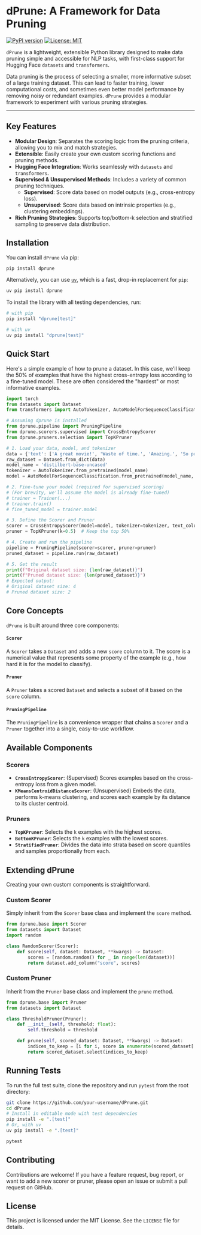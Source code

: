 # dPrune: A Framework for Data Pruning 

[![PyPI version](https://badge.fury.io/py/dprune.svg)](https://badge.fury.io/py/dprune)
[![License: MIT](https://img.shields.io/badge/License-MIT-yellow.svg)](https://opensource.org/licenses/MIT)

`dPrune` is a lightweight, extensible Python library designed to make data pruning simple and accessible for NLP tasks, with first-class support for Hugging Face `datasets` and `transformers`.

Data pruning is the process of selecting a smaller, more informative subset of a large training dataset. This can lead to faster training, lower computational costs, and sometimes even better model performance by removing noisy or redundant examples. `dPrune` provides a modular framework to experiment with various pruning strategies.

---

## Key Features

- **Modular Design**: Separates the scoring logic from the pruning criteria, allowing you to mix and match strategies.
- **Extensible**: Easily create your own custom scoring functions and pruning methods.
- **Hugging Face Integration**: Works seamlessly with `datasets` and `transformers`.
- **Supervised & Unsupervised Methods**: Includes a variety of common pruning techniques.
  - **Supervised**: Score data based on model outputs (e.g., cross-entropy loss).
  - **Unsupervised**: Score data based on intrinsic properties (e.g., clustering embeddings).
- **Rich Pruning Strategies**: Supports top/bottom-k selection and stratified sampling to preserve data distribution.

## Installation

You can install `dPrune` via pip:

```bash
pip install dprune
```

Alternatively, you can use [`uv`](https://github.com/astral-sh/uv), which is a fast, drop-in replacement for `pip`:
```bash
uv pip install dprune
```

To install the library with all testing dependencies, run:

```bash
# with pip
pip install "dprune[test]"

# with uv
uv pip install "dprune[test]"
```

## Quick Start

Here's a simple example of how to prune a dataset. In this case, we'll keep the 50% of examples that have the highest cross-entropy loss according to a fine-tuned model. These are often considered the "hardest" or most informative examples.

```python
import torch
from datasets import Dataset
from transformers import AutoTokenizer, AutoModelForSequenceClassification, Trainer, TrainingArguments

# Assuming dprune is installed
from dprune.pipeline import PruningPipeline
from dprune.scorers.supervised import CrossEntropyScorer
from dprune.pruners.selection import TopKPruner

# 1. Load your data, model, and tokenizer
data = {'text': ['A great movie!', 'Waste of time.', 'Amazing.', 'So predictable.'], 'label': [1, 0, 1, 0]}
raw_dataset = Dataset.from_dict(data)
model_name = 'distilbert-base-uncased'
tokenizer = AutoTokenizer.from_pretrained(model_name)
model = AutoModelForSequenceClassification.from_pretrained(model_name, num_labels=2)

# 2. Fine-tune your model (required for supervised scoring)
# (For brevity, we'll assume the model is already fine-tuned)
# trainer = Trainer(...)
# trainer.train()
# fine_tuned_model = trainer.model

# 3. Define the Scorer and Pruner
scorer = CrossEntropyScorer(model=model, tokenizer=tokenizer, text_column='text', label_column='label')
pruner = TopKPruner(k=0.5)  # Keep the top 50%

# 4. Create and run the pipeline
pipeline = PruningPipeline(scorer=scorer, pruner=pruner)
pruned_dataset = pipeline.run(raw_dataset)

# 5. Get the result
print(f"Original dataset size: {len(raw_dataset)}")
print(f"Pruned dataset size: {len(pruned_dataset)}")
# Expected output:
# Original dataset size: 4
# Pruned dataset size: 2
```

## Core Concepts

`dPrune` is built around three core components:

#### `Scorer`
A `Scorer` takes a `Dataset` and adds a new `score` column to it. The score is a numerical value that represents some property of the example (e.g., how hard it is for the model to classify).

#### `Pruner`
A `Pruner` takes a scored `Dataset` and selects a subset of it based on the `score` column.

#### `PruningPipeline`
The `PruningPipeline` is a convenience wrapper that chains a `Scorer` and a `Pruner` together into a single, easy-to-use workflow.

## Available Components

### Scorers

- **`CrossEntropyScorer`**: (Supervised) Scores examples based on the cross-entropy loss from a given model.
- **`KMeansCentroidDistanceScorer`**: (Unsupervised) Embeds the data, performs k-means clustering, and scores each example by its distance to its cluster centroid.

### Pruners

- **`TopKPruner`**: Selects the `k` examples with the highest scores.
- **`BottomKPruner`**: Selects the `k` examples with the lowest scores.
- **`StratifiedPruner`**: Divides the data into strata based on score quantiles and samples proportionally from each.

## Extending dPrune

Creating your own custom components is straightforward.

### Custom Scorer

Simply inherit from the `Scorer` base class and implement the `score` method.

```python
from dprune.base import Scorer
from datasets import Dataset
import random

class RandomScorer(Scorer):
    def score(self, dataset: Dataset, **kwargs) -> Dataset:
        scores = [random.random() for _ in range(len(dataset))]
        return dataset.add_column("score", scores)
```

### Custom Pruner

Inherit from the `Pruner` base class and implement the `prune` method.

```python
from dprune.base import Pruner
from datasets import Dataset

class ThresholdPruner(Pruner):
    def __init__(self, threshold: float):
        self.threshold = threshold

    def prune(self, scored_dataset: Dataset, **kwargs) -> Dataset:
        indices_to_keep = [i for i, score in enumerate(scored_dataset['score']) if score > self.threshold]
        return scored_dataset.select(indices_to_keep)
```

## Running Tests

To run the full test suite, clone the repository and run `pytest` from the root directory:

```bash
git clone https://github.com/your-username/dPrune.git
cd dPrune
# Install in editable mode with test dependencies
pip install -e ".[test]"
# Or, with uv
uv pip install -e ".[test]"

pytest
```

## Contributing

Contributions are welcome! If you have a feature request, bug report, or want to add a new scorer or pruner, please open an issue or submit a pull request on GitHub.

## License

This project is licensed under the MIT License. See the `LICENSE` file for details.
